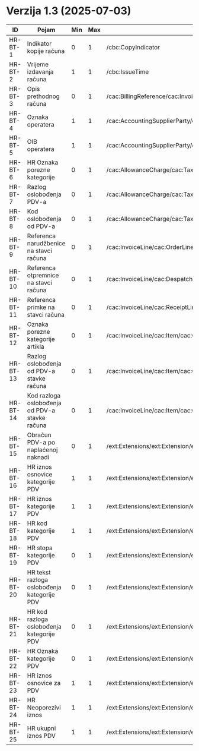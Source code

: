 # Verzija 1.3 (2025-07-03)

| ID       | Pojam                                          | Min | Max | Invoice                                                                                                                                                     | CreditNote                                                                                                                                                  |
|----------|------------------------------------------------|-----|-----|-------------------------------------------------------------------------------------------------------------------------------------------------------------|-------------------------------------------------------------------------------------------------------------------------------------------------------------|
| HR-BT-1  | Indikator kopije računa                        | 0   | 1   | /cbc:CopyIndicator                                                                                                                                          | /cbc:CopyIndicator                                                                                                                                          |
| HR-BT-2  | Vrijeme izdavanja računa                       | 1   | 1   | /cbc:IssueTime                                                                                                                                              | /cbc:IssueTime                                                                                                                                              |
| HR-BT-3  | Opis prethodnog računa                         | 0   | 1   | /cac:BillingReference/cac:InvoiceDocumentReference/cbc:DocumentDescription                                                                                  | /cac:BillingReference/cac:InvoiceDocumentReference/cbc:DocumentDescription                                                                                  |
| HR-BT-4  | Oznaka operatera                               | 1   | 1   | /cac:AccountingSupplierParty/cac:SellerContact/cbc:Name                                                                                                     | /cac:AccountingSupplierParty/cac:SellerContact/cbc:Name                                                                                                     | 
| HR-BT-5  | OIB operatera                                  | 1   | 1   | /cac:AccountingSupplierParty/cac:SellerContact/cbc:ID                                                                                                       | /cac:AccountingSupplierParty/cac:SellerContact/cbc:ID                                                                                                       | 
| HR-BT-6  | HR Oznaka porezne kategorije                   | 0   | 1   | /cac:AllowanceCharge/cac:TaxCategory/cbc:Name                                                                                                               | /cac:AllowanceCharge/cac:TaxCategory/cbc:Name                                                                                                               |
| HR-BT-7  | Razlog oslobođenja PDV-a                       | 0   | 1   | /cac:AllowanceCharge/cac:TaxCategory/cbc:TaxExemptionReason                                                                                                 | /cac:AllowanceCharge/cac:TaxCategory/cbc:TaxExemptionReason                                                                                                 |
| HR-BT-8  | Kod oslobođenja od PDV-a                       | 0   | 1   | /cac:AllowanceCharge/cac:TaxCategory/cbc:TaxExemptionReasonCode                                                                                             | /cac:AllowanceCharge/cac:TaxCategory/cbc:TaxExemptionReasonCode                                                                                             |
| HR-BT-9  | Referenca narudžbenice na stavci računa        | 0   | 1   | /cac:InvoiceLine/cac:OrderLineReference/cac:OrderReference/cbc:ID                                                                                           | /cac:CreditNoteLine/cac:OrderLineReference/cac:OrderReference/cbc:ID                                                                                        |
| HR-BT-10 | Referenca otpremnice na stavci računa          | 0   | 1   | /cac:InvoiceLine/cac:DespatchLineReference/cac:DocumentReference/cbc:ID                                                                                     | /cac:CreditNoteLine/cac:DespatchLineReference/cac:DocumentReference/cbc:ID                                                                                  |
| HR-BT-11 | Referenca primke na stavci računa              | 0   | 1   | /cac:InvoiceLine/cac:ReceiptLineReference/cac:DocumentReference/cbc:ID                                                                                      | /cac:CreditNoteLine/cac:ReceiptLineReference/cac:DocumentReference /cbc:ID                                                                                  |
| HR-BT-12 | Oznaka porezne kategorije artikla              | 0   | 1   | /cac:InvoiceLine/cac:Item/cac:ClassifiedTaxCategory/cbc:Name                                                                                                | /cac:CreditNoteLine/cac:Item/cac:ClassifiedTaxCategory/cbc:Name                                                                                             |
| HR-BT-13 | Razlog oslobođenja od PDV-a stavke računa      | 0   | 1   | /cac:InvoiceLine/cac:Item/cac:ClassifiedTaxCategory/cbc:TaxExemptionReason                                                                                  | /cac:CreditNoteLine/cac:Item/cac:ClassifiedTaxCategory/cbc:TaxExemptionReason                                                                               |
| HR-BT-14 | Kod razloga oslobođenja od PDV-a stavke računa | 0   | 1   | /cac:InvoiceLine/cac:Item/cac:ClassifiedTaxCategory/cbc:TaxExemptionReasonCode                                                                              | /cac:CreditNoteLine/cac:Item/cac:ClassifiedTaxCategory/cbc:TaxExemptionReasonCode                                                                           |
| HR-BT-15 | Obračun PDV-a po naplaćenoj naknadi            | 0   | 1   | /ext:Extensions/ext:Extension/ext:ExtensionContent/hrextac:HRFISK20Data/hrextac:HRObracunPDVPoNaplati                                                       | /ext:Extensions/ext:Extension/ext:ExtensionContent/hrextac:HRFISK20Data/hrextac:HRObracunPDVPoNaplati                                                       |
| HR-BT-16 | HR iznos osnovice kategorije PDV               | 1   | 1   | /ext:Extensions/ext:Extension/ext:ExtensionContent/hrextac:HRFISK20Data/hrextac:HRTaxTotal/hrextac:HRTaxSubtotal/cbc:TaxableAmount                          | /ext:Extensions/ext:Extension/ext:ExtensionContent/hrextac:HRFISK20Data/hrextac:HRTaxTotal/hrextac:HRTaxSubtotal/cbc:TaxableAmount                          |
| HR-BT-17 | HR iznos kategorije PDV                        | 1   | 1   | /ext:Extensions/ext:Extension/ext:ExtensionContent/hrextac:HRFISK20Data/hrextac:HRTaxTotal/hrextac:HRTaxSubtotal/cbc:TaxAmount                              | /ext:Extensions/ext:Extension/ext:ExtensionContent/hrextac:HRFISK20Data/hrextac:HRTaxSubtotal/cbc:TaxAmount                                                 |
| HR-BT-18 | HR kod kategorije PDV                          | 1   | 1   | /ext:Extensions/ext:Extension/ext:ExtensionContent/hrextac:HRFISK20Data/hrextac:HRTaxTotal/hrextac:HRTaxSubtotal/hrextac:HRTaxCategory/cbc:ID                     | /ext:Extensions/ext:Extension/ext:ExtensionContent/hrextac:HRFISK20Data/hrextac:HRTaxTotal/hrextac:HRTaxSubtotal/hrextac:HRTaxCategory/cbc:ID                     |
| HR-BT-19 | HR stopa kategorije PDV                        | 0   | 1   | /ext:Extensions/ext:Extension/ext:ExtensionContent/hrextac:HRFISK20Data/hrextac:HRTaxTotal/hrextac:HRTaxSubtotal/hrextac:HRTaxCategory/cbc:Percent                | /ext:Extensions/ext:Extension/ext:ExtensionContent/hrextac:HRFISK20Data/hrextac:HRTaxTotal/hrextac:HRTaxSubtotal/hrextac:HRTaxCategory/cbc:Percent                |
| HR-BT-20 | HR tekst razloga oslobođenja kategorije PDV    | 0   | 1   | /ext:Extensions/ext:Extension/ext:ExtensionContent/hrextac:HRFISK20Data/hrextac:HRTaxTotal/hrextac:HRTaxSubtotal/hrextac:HRTaxCategory/cbc:TaxExemptionReason     | /ext:Extensions/ext:Extension/ext:ExtensionContent/hrextac:HRFISK20Data/hrextac:HRTaxTotal/hrextac:HRTaxSubtotal/hrextac:HRTaxCategory/cbc:TaxExemptionReason     | 
| HR-BT-21 | HR kod razloga oslobođenja kategorije PDV      | 0   | 1   | /ext:Extensions/ext:Extension/ext:ExtensionContent/hrextac:HRFISK20Data/hrextac:HRTaxTotal/hrextac:HRTaxSubtotal/hrextac:HRTaxCategory/cbc:TaxExemptionReasonCode | /ext:Extensions/ext:Extension/ext:ExtensionContent/hrextac:HRFISK20Data/hrextac:HRTaxTotal/hrextac:HRTaxSubtotal/hrextac:HRTaxCategory/cbc:TaxExemptionReasonCode | 
| HR-BT-22 | HR Oznaka kategorije PDV                       | 0   | 1   | /ext:Extensions/ext:Extension/ext:ExtensionContent/hrextac:HRFISK20Data/hrextac:HRTaxTotal/hrextac:HRTaxSubtotal/hrextac:HRTaxCategory/cbc:Name                   | /ext:Extensions/ext:Extension/ext:ExtensionContent/hrextac:HRFISK20Data/hrextac:HRTaxTotal/hrextac:HRTaxSubtotal/hrextac:HRTaxCategory/cbc:Name                   |
| HR-BT-23 | HR iznos osnovice za PDV                       | 1   | 1   | /ext:Extensions/ext:Extension/ext:ExtensionContent/hrextac:HRFISK20Data/hrextac:HRLegalMonetaryTotal/hrextac:HRTaxExclusiveAmount                           | /ext:Extensions/ext:Extension/ext:ExtensionContent/hrextac:HRFISK20Data/hrextac:HRLegalMonetaryTotal/hrextac:HRTaxExclusiveAmount                           |
| HR-BT-24 | HR Neoporezivi iznos                           | 1   | 1   | /ext:Extensions/ext:Extension/ext:ExtensionContent/hrextac:HRFISK20Data/hrextac:HRLegalMonetaryTotal/cbc:OutOfScopeOfVATAmount                              | /ext:Extensions/ext:Extension/ext:ExtensionContent/hrextac:HRFISK20Data/hrextac:HRLegalMonetaryTotal/cbc:OutOfScopeOfVATAmount                              |
| HR-BT-25 | HR ukupni iznos PDV                            | 1   | 1   | /ext:Extensions/ext:Extension/ext:ExtensionContent/hrextac:HRFISK20Data/hrextac:HRTaxTotal/cbc:TaxAmount                                                    | /ext:Extensions/ext:Extension/ext:ExtensionContent/hrextac:HRFISK20Data/hrextac:HRTaxTotal/cbc:TaxAmount                                                    |
